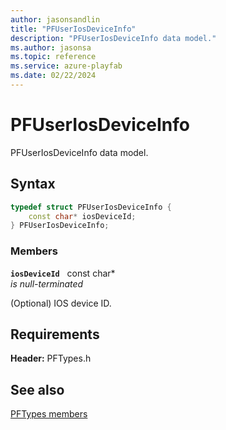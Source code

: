 ```yaml
---
author: jasonsandlin
title: "PFUserIosDeviceInfo"
description: "PFUserIosDeviceInfo data model."
ms.author: jasonsa
ms.topic: reference
ms.service: azure-playfab
ms.date: 02/22/2024
---
```


# PFUserIosDeviceInfo  

PFUserIosDeviceInfo data model.  

## Syntax  
  
```cpp
typedef struct PFUserIosDeviceInfo {  
    const char* iosDeviceId;  
} PFUserIosDeviceInfo;  
```
  
### Members  
  
**`iosDeviceId`** &nbsp; const char*  
*is null-terminated*  
  
(Optional) IOS device ID.
  
  
## Requirements  
  
**Header:** PFTypes.h
  
## See also  
[PFTypes members](../pftypes_members.md)  

  
  
